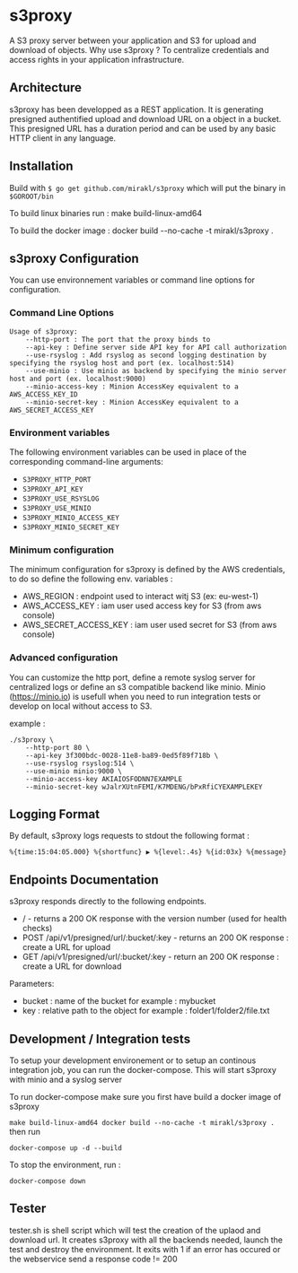s3proxy
=======

A S3 proxy server between your application and S3 for upload and download of objects. 
Why use s3proxy ? To centralize credentials and access rights in your application infrastructure.


## Architecture

s3proxy has been developped as a REST application. It is generating presigned authentified upload and download URL on a object in a bucket.
This presigned URL has a duration period and can be used by any basic HTTP client in any language.


## Installation

Build with `$ go get github.com/mirakl/s3proxy` which will put the binary in `$GOROOT/bin`

To build linux binaries run : make build-linux-amd64

To build the docker image : docker build --no-cache -t mirakl/s3proxy .


## s3proxy Configuration

You can use environnement variables or command line options for configuration.


### Command Line Options

```
Usage of s3proxy:
    --http-port : The port that the proxy binds to
    --api-key : Define server side API key for API call authorization
    --use-rsyslog : Add rsyslog as second logging destination by specifying the rsyslog host and port (ex. localhost:514)
    --use-minio : Use minio as backend by specifying the minio server host and port (ex. localhost:9000)
    --minio-access-key : Minion AccessKey equivalent to a AWS_ACCESS_KEY_ID
    --minio-secret-key : Minion AccessKey equivalent to a AWS_SECRET_ACCESS_KEY   
```


### Environment variables

The following environment variables can be used in place of the corresponding command-line arguments:

- `S3PROXY_HTTP_PORT`
- `S3PROXY_API_KEY`
- `S3PROXY_USE_RSYSLOG`
- `S3PROXY_USE_MINIO`
- `S3PROXY_MINIO_ACCESS_KEY`
- `S3PROXY_MINIO_SECRET_KEY`


### Minimum configuration

The minimum configuration for s3proxy is defined by the AWS credentials, to do so define the following env. variables :

* AWS_REGION : endpoint used to interact witj S3 (ex: eu-west-1)
* AWS_ACCESS_KEY : iam user used access key for S3 (from aws console)
* AWS_SECRET_ACCESS_KEY : iam user used secret for S3 (from aws console)


### Advanced configuration

You can customize the http port, define a remote syslog server for centralized logs or define an s3 compatible backend like minio.
Minio (https://minio.io) is usefull when you need to run integration tests or develop on local  without access to S3.

example :

```
./s3proxy \
    --http-port 80 \
    --api-key 3f300bdc-0028-11e8-ba89-0ed5f89f718b \
    --use-rsyslog rsyslog:514 \
    --use-minio minio:9000 \
    --minio-access-key AKIAIOSFODNN7EXAMPLE
    --minio-secret-key wJalrXUtnFEMI/K7MDENG/bPxRfiCYEXAMPLEKEY     
```


## Logging Format

By default, s3proxy logs requests to stdout the following format :

```
%{time:15:04:05.000} %{shortfunc} ▶ %{level:.4s} %{id:03x} %{message}
```


## Endpoints Documentation

s3proxy responds directly to the following endpoints.

* / - returns a 200 OK response with the version number (used for health checks)
* POST /api/v1/presigned/url/:bucket/:key - returns an 200 OK response : create a URL for upload
* GET /api/v1/presigned/url/:bucket/:key  - return an 200 OK response : create a URL for download

Parameters:

* bucket : name of the bucket for example : mybucket
* key : relative path to the object for example : folder1/folder2/file.txt


## Development / Integration tests

To setup your development environement or to setup an continous integration job, you can run the docker-compose.
This will start s3proxy with minio and a syslog server

To run docker-compose make sure you first have build a docker image of s3proxy 

`
make build-linux-amd64
docker build --no-cache -t mirakl/s3proxy .
`
then run

`docker-compose up -d --build`

To stop the environment, run : 

`docker-compose down`


## Tester

tester.sh is shell script which will test the creation of the uplaod and download url.
It creates s3proxy with all the backends needed, launch the test and destroy the environment.
It exits with 1 if an error has occured or the webservice send a response code != 200 
